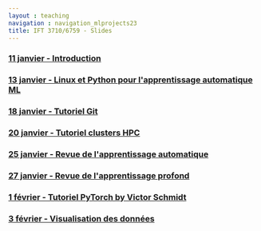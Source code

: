 ```yaml
---
layout : teaching
navigation : navigation_mlprojects23
title: IFT 3710/6759 - Slides
---
```


### [11 janvier - Introduction](20230111-introduction)

### [13 janvier - Linux et Python pour l'apprentissage automatique ML](20230113-linux-python)

### [18 janvier - Tutoriel Git](20230118-git)

### [20 janvier - Tutoriel clusters HPC](20230120-cluster)

### [25 janvier - Revue de l'apprentissage automatique](20230125-ml)

### [27 janvier - Revue de l'apprentissage profond](20230127-dl)

### [1 février - Tutoriel PyTorch by Victor Schmidt](https://colab.research.google.com/github/vict0rsch/pytorch-tutorial/blob/main/learn_pytorch.ipynb#scrollTo=dofkJqR41_59)

### [3 février - Visualisation des données](20230203-dataviz)

